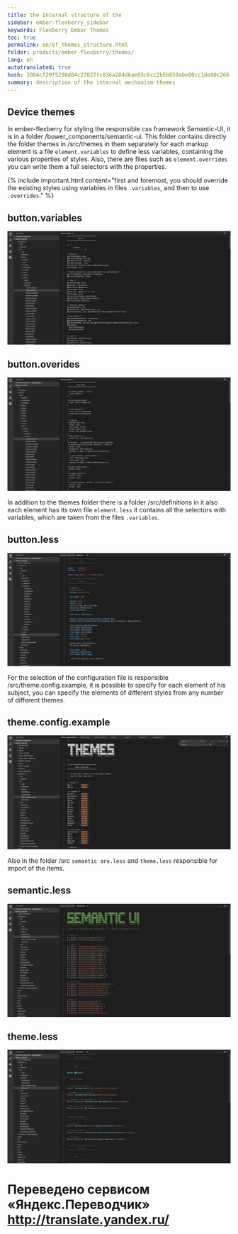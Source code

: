 ```yaml
--- 
title: the Internal structure of the 
sidebar: ember-flexberry_sidebar 
keywords: Flexberry Ember Themes 
toc: true 
permalink: en/ef_themes_structure.html 
folder: products/ember-flexberry/themes/ 
lang: en 
autotranslated: true 
hash: 3004cf20f5298d84c27027fc836a284d6ae85c6cc2b5b859abe00cc1de80c266 
summary: description of the internal mechanism themes 
--- 
```


## Device themes 

In ember-flexberry for styling the responsible css framework Semantic-UI, it is in a folder /bower_components/semantic-ui. 
This folder contains directly the folder themes in /src/themes in them separately for each markup element is a file 
`element.variables` to define less variables, containing the various properties of styles. Also, there are files such as 
`element.overrides` you can write them a full selectors with the properties. 

{% include important.html content="first and foremost, you should override the existing styles using variables in files `.variables`, and then to use `.overrides`." %} 

## button.variables 
![screenshoot](/images/pages/img_themes/screenshots/variables.jpg) 

## button.overides 
![screenshoot](/images/pages/img_themes/screenshots/overrides.jpg) 

In addition to the themes folder there is a folder /src/definitions in it also each element has its own file `element.less` it 
contains all the selectors with variables, which are taken from the files `.variables`. 

## button.less 
![screenshoot](/images/pages/img_themes/screenshots/less.jpg) 

For the selection of the configuration file is responsible /src/theme.config.example, it is possible to specify for each element of his subject, 
you can specify the elements of different styles from any number of different themes. 

## theme.config.example 
![screenshoot](/images/pages/img_themes/screenshots/config_theme.jpg) 

Also in the folder /src `semantic are.less` and `theme.less` responsible for import of the items. 

## semantic.less 
![screenshoot](/images/pages/img_themes/screenshots/semantic_less.jpg) 

## theme.less 
![screenshoot](/images/pages/img_themes/screenshots/theme_less.jpg) 



 # Переведено сервисом «Яндекс.Переводчик» http://translate.yandex.ru/